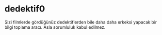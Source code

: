 # dedektif0
Sizi filmlerde gördüğünüz dedektiflerden bile daha daha erkeksi yapacak bir bilgi toplama aracı.
Asla sorumluluk kabul edilmez.
